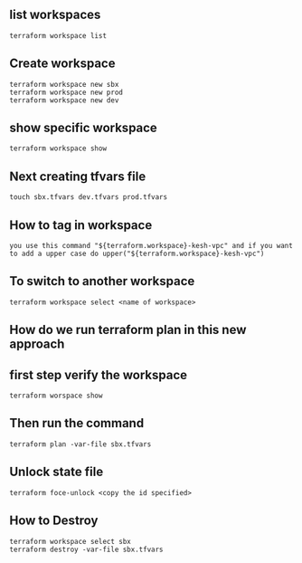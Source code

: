 ## list workspaces
```
terraform workspace list
```

## Create workspace
```
terraform workspace new sbx
terraform workspace new prod
terraform workspace new dev
```
## show specific workspace
```
terraform workspace show
```
## Next creating tfvars file
```
touch sbx.tfvars dev.tfvars prod.tfvars
```
## How to tag in workspace
```
you use this command "${terraform.workspace}-kesh-vpc" and if you want to add a upper case do upper("${terraform.workspace}-kesh-vpc")
```
## To switch to another workspace
```
terraform workspace select <name of workspace>
```
## How do we run terraform plan in this new approach
## first step verify the workspace
```
terraform worspace show
```
## Then run the command
```
terraform plan -var-file sbx.tfvars
```
## Unlock state file
```
terraform foce-unlock <copy the id specified>
```
## How to Destroy
```
terraform workspace select sbx
terraform destroy -var-file sbx.tfvars
```





